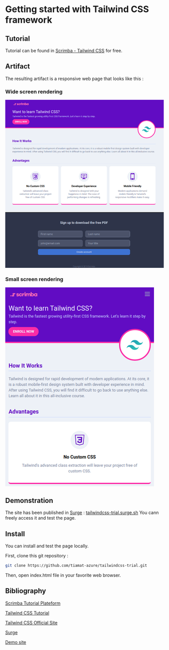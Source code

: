 # Getting started with Tailwind CSS framework

## Tutorial

Tutorial can be found in [Scrimba - Tailwind CSS](https://scrimba.com/p/pdq3QsM/cPJZqqC3) for free.

## Artifact

The resulting artifact is a responsive web page that looks like this :

### Wide screen rendering

![Demo large screen](images/demo-lg.png)

### Small screen rendering

![Demo small screen](images/demo-sm.png)

## Demonstration

The site has been published in [Surge](https://surge.sh/) : [tailwindcss-trial.surge.sh](https://tailwindcss-trial.surge.sh/)
You cann freely access it and test the page.

## Install

You can install and test the page locally.

First, clone this git repository :

```bash
git clone https://github.com/tiamat-azure/tailwindcss-trial.git
```

Then, open index.html file in your favorite web browser.

## Bibliography

[Scrimba Tutorial Plateform](https://scrimba.com)

[Tailwind CSS Tutorial](https://scrimba.com/p/pdq3QsM/cPJZqqC3)

[Tailwind CSS Official Site](https://tailwindcss.com/)

[Surge](https://surge.sh/)

[Demo site](https://tailwindcss-trial.surge.sh/)
